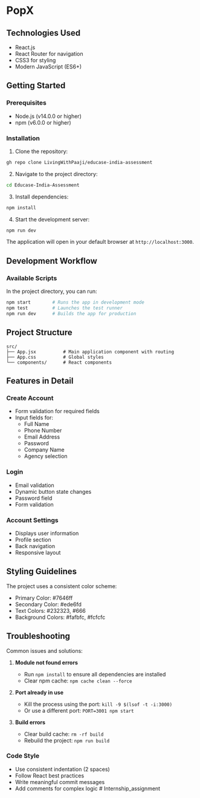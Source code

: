 # PopX

## Technologies Used

- React.js
- React Router for navigation
- CSS3 for styling
- Modern JavaScript (ES6+)

## Getting Started

### Prerequisites

- Node.js (v14.0.0 or higher)
- npm (v6.0.0 or higher)

### Installation

1. Clone the repository:
```bash
gh repo clone LivingWithPaaji/educase-india-assessment
```

2. Navigate to the project directory:
```bash
cd Educase-India-Assessment
```

3. Install dependencies:
```bash
npm install
```

4. Start the development server:
```bash
npm run dev
```

The application will open in your default browser at `http://localhost:3000`.

## Development Workflow

### Available Scripts

In the project directory, you can run:

```bash
npm start        # Runs the app in development mode
npm test         # Launches the test runner
npm run dev      # Builds the app for production
```

## Project Structure

```
src/
├── App.jsx          # Main application component with routing
├── App.css          # Global styles
└── components/      # React components
```

## Features in Detail

### Create Account
- Form validation for required fields
- Input fields for:
  - Full Name
  - Phone Number
  - Email Address
  - Password
  - Company Name
  - Agency selection

### Login
- Email validation
- Dynamic button state changes
- Password field
- Form validation

### Account Settings
- Displays user information
- Profile section
- Back navigation
- Responsive layout

## Styling Guidelines

The project uses a consistent color scheme:
- Primary Color: #7646ff
- Secondary Color: #ede6fd
- Text Colors: #232323, #666
- Background Colors: #fafbfc, #fcfcfc

## Troubleshooting

Common issues and solutions:

1. **Module not found errors**
   - Run `npm install` to ensure all dependencies are installed
   - Clear npm cache: `npm cache clean --force`

2. **Port already in use**
   - Kill the process using the port: `kill -9 $(lsof -t -i:3000)`
   - Or use a different port: `PORT=3001 npm start`

3. **Build errors**
   - Clear build cache: `rm -rf build`
   - Rebuild the project: `npm run build`

### Code Style

- Use consistent indentation (2 spaces)
- Follow React best practices
- Write meaningful commit messages
- Add comments for complex logic
#   I n t e r n s h i p _ a s s i g n m e n t  
 